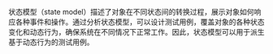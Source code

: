 状态模型（state model）描述了对象在不同状态间的转换过程，展示对象如何响应各种事件和操作。通过分析状态模型，可以设计测试用例，覆盖对象的各种状态变化和动态行为，确保系统在不同情况下正常工作。因此，状态模型可以用于派生基于动态行为的测试用例。